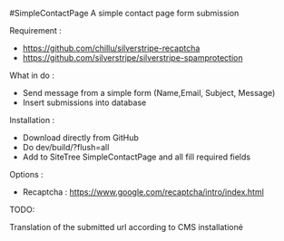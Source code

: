 #SimpleContactPage
A simple contact page form submission

Requirement :
- https://github.com/chillu/silverstripe-recaptcha
- https://github.com/silverstripe/silverstripe-spamprotection

What in do :
- Send message from a simple form (Name,Email, Subject, Message)
- Insert submissions into database 

Installation :
- Download directly from GitHub
- Do dev/build/?flush=all
- Add to SiteTree SimpleContactPage and all fill required fields

Options :
- Recaptcha : https://www.google.com/recaptcha/intro/index.html


TODO:

Translation of the submitted url according to CMS installationé

